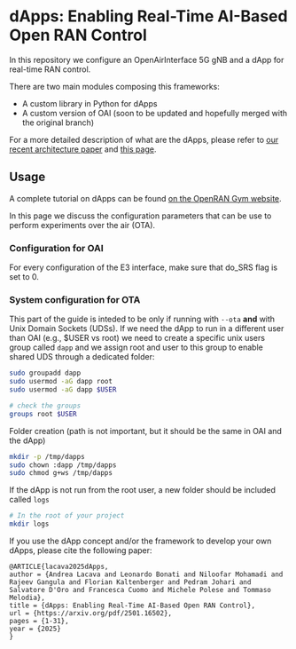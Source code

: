 # dApps: Enabling Real-Time AI-Based Open RAN Control

In this repository we configure an OpenAirInterface 5G gNB and a dApp for real-time RAN control. 

There are two main modules composing this frameworks:

- A custom library in Python for dApps
- A custom version of OAI (soon to be updated and hopefully merged with the original branch)

For a more detailed description of what are the dApps, please refer to [our recent architecture paper](https://arxiv.org/pdf/2501.16502) and [this page](https://openrangym.com/o-ran-frameworks/dapps).

## Usage

A complete tutorial on dApps can be found [on the OpenRAN Gym website](https://openrangym.com/tutorials/dapps-oai).

In this page we discuss the configuration parameters that can be use to perform experiments over the air (OTA).

### Configuration for OAI

For every configuration of the E3 interface, make sure that do_SRS flag is set to 0.

### System configuration for OTA

This part of the guide is inteded to be only if running with `--ota` **and** with Unix Domain Sockets (UDSs).
If we need the dApp to run in a different user than OAI (e.g., $USER vs root) we need to create a specific unix users group called `dapp` and we assign root and user to this group to enable shared UDS through a dedicated folder:

```bash
sudo groupadd dapp
sudo usermod -aG dapp root
sudo usermod -aG dapp $USER

# check the groups
groups root $USER
```

Folder creation (path is not important, but it should be the same in OAI and the dApp)

```bash
mkdir -p /tmp/dapps
sudo chown :dapp /tmp/dapps
sudo chmod g+ws /tmp/dapps
```

If the dApp is not run from the root user, a new folder should be included called `logs`

```bash
# In the root of your project
mkdir logs
```

If you use the dApp concept and/or the framework to develop your own dApps, please cite the following paper:

```text
@ARTICLE{lacava2025dApps,
author = {Andrea Lacava and Leonardo Bonati and Niloofar Mohamadi and Rajeev Gangula and Florian Kaltenberger and Pedram Johari and Salvatore D'Oro and Francesca Cuomo and Michele Polese and Tommaso Melodia},
title = {dApps: Enabling Real-Time AI-Based Open RAN Control},
url = {https://arxiv.org/pdf/2501.16502},
pages = {1-31},
year = {2025}
}
```
